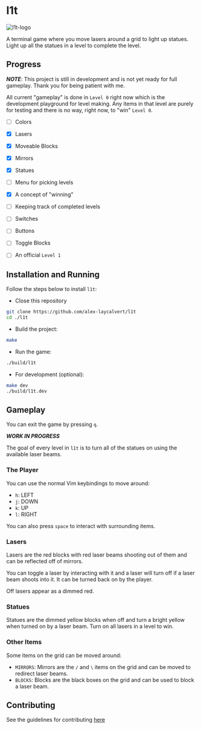 # l1t

![l1t-logo](https://user-images.githubusercontent.com/45835678/194675329-027fd0d9-e1ee-4149-980b-e2fc7099206e.png)

A terminal game where you move lasers around a grid to light up statues.
Light up all the statues in a level to complete the level.

## Progress

***NOTE***: This project is still in development and is not yet ready for
full gameplay. Thank you for being patient with me.

All current "gameplay" is done in `Level 0` right now which is the development
playground for level making. Any items in that level are purely for testing
and there is no way, right now, to "win" `Level 0`.

- [ ] Colors
- [x] Lasers
- [x] Moveable Blocks
- [x] Mirrors
- [x] Statues
- [ ] Menu for picking levels
- [x] A concept of "winning"
- [ ] Keeping track of completed levels
- [ ] Switches
- [ ] Buttons
- [ ] Toggle Blocks

- [ ] An official `Level 1`

## Installation and Running

Follow the steps below to install `l1t`:

- Close this repository

```bash
git clone https://github.com/alex-laycalvert/l1t
cd ./l1t
```

- Build the project:

```bash
make
```

- Run the game:

```bash
./build/l1t
```

- For development (optional):

```bash
make dev
./build/l1t.dev
```

## Gameplay


You can exit the game by pressing `q`.

***WORK IN PROGRESS***

The goal of every level in `l1t` is to turn all
of the statues on using the available laser beams.

### The Player

You can use the normal Vim keybindings to move around:

- `h`: LEFT
- `j`: DOWN
- `k`: UP
- `l`: RIGHT

You can also press `space` to interact with surrounding
items.

### Lasers

Lasers are the red blocks with red laser beams shooting out
of them and can be reflected off of mirrors.

You can toggle a laser by interacting with it and a laser will
turn off if a laser beam shoots into it. It can be turned back
on by the player.

Off lasers appear as a dimmed red.

### Statues

Statues are the dimmed yellow blocks when off and turn a bright
yellow when turned on by a laser beam. Turn on all lasers in a
level to win.

### Other Items

Some items on the grid can be moved around:

- `MIRRORS`: Mirrors are the `/` and `\` items on the grid
             and can be moved to redirect laser beams.
- `BLOCKS`: Blocks are the black boxes on the grid and can
            be used to block a laser beam.

## Contributing

See the guidelines for contributing [here](CONTRIBUTING.md)
